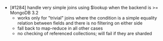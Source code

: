 - [#1284] handle very simple joins using $lookup when the backend is >= MongoDB 3.2
   - works only for "trivial" joins where the condition is a simple equality relation between fields and there is no filtering on either side
   - fall back to map-reduce in all other cases
   - no checking of referenced collections; will fail if they are sharded
